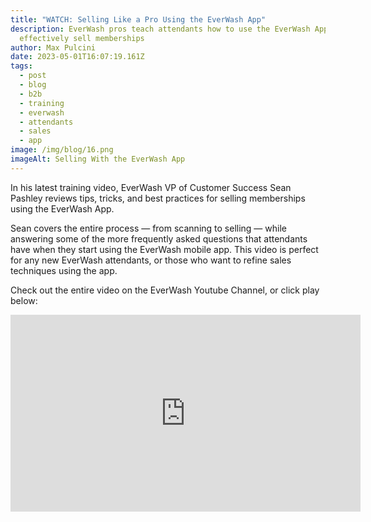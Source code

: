 ```yaml
---
title: "WATCH: Selling Like a Pro Using the EverWash App"
description: EverWash pros teach attendants how to use the EverWash App to
  effectively sell memberships
author: Max Pulcini
date: 2023-05-01T16:07:19.161Z
tags:
  - post
  - blog
  - b2b
  - training
  - everwash
  - attendants
  - sales
  - app
image: /img/blog/16.png
imageAlt: Selling With the EverWash App
---
```

In his latest training video, EverWash VP of Customer Success Sean Pashley reviews tips, tricks, and best practices for selling memberships using the EverWash App.

Sean covers the entire process — from scanning to selling — while answering some of the more frequently asked questions that attendants have when they start using the EverWash mobile app. This video is perfect for any new EverWash attendants, or those who want to refine sales techniques using the app.

Check out the entire video on the EverWash Youtube Channel, or click play below:

<iframe width="560" height="315" src="https://www.youtube.com/embed/5ikW-uopmQQ" title="YouTube video player" frameborder="0" allow="accelerometer; autoplay; clipboard-write; encrypted-media; gyroscope; picture-in-picture; web-share" allowfullscreen></iframe>